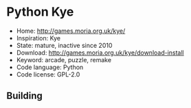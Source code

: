 # Python Kye

- Home: http://games.moria.org.uk/kye/
- Inspiration: Kye
- State: mature, inactive since 2010
- Download: http://games.moria.org.uk/kye/download-install
- Keyword: arcade, puzzle, remake
- Code language: Python
- Code license: GPL-2.0

## Building
